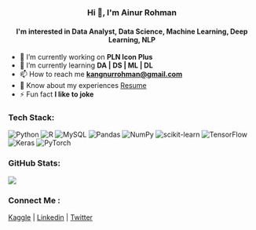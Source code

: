 <h3 align="center">Hi 👋, I'm Ainur Rohman</h3>
<h4 align="center">I'm interested in Data Analyst, Data Science, Machine Learning, Deep Learning, NLP</h4>

- 🔭 I’m currently working on **PLN Icon Plus**
- 🌱 I’m currently learning **DA | DS | ML | DL**
- 📫 How to reach me **kangnurrohman@gmail.com**
- 📄 Know about my experiences [Resume](https://dik.si/ResumeAinurRohman)
- ⚡ Fun fact **I like to joke**



### Tech Stack:
![Python](https://img.shields.io/badge/python-3670A0?style=for-the-badge&logo=python&logoColor=ffdd54) ![R](https://img.shields.io/badge/r-%23276DC3.svg?style=for-the-badge&logo=r&logoColor=white) ![MySQL](https://img.shields.io/badge/mysql-%2300f.svg?style=for-the-badge&logo=mysql&logoColor=white) ![Pandas](https://img.shields.io/badge/pandas-%23150458.svg?style=for-the-badge&logo=pandas&logoColor=white) ![NumPy](https://img.shields.io/badge/numpy-%23013243.svg?style=for-the-badge&logo=numpy&logoColor=white) ![scikit-learn](https://img.shields.io/badge/scikit--learn-%23F7931E.svg?style=for-the-badge&logo=scikit-learn&logoColor=white) ![TensorFlow](https://img.shields.io/badge/TensorFlow-%23FF6F00.svg?style=for-the-badge&logo=TensorFlow&logoColor=white) ![Keras](https://img.shields.io/badge/Keras-%23D00000.svg?style=for-the-badge&logo=Keras&logoColor=white) ![PyTorch](https://img.shields.io/badge/PyTorch-%23EE4C2C.svg?style=for-the-badge&logo=PyTorch&logoColor=white)

### GitHub Stats:
![](https://github-readme-stats.vercel.app/api/top-langs/?username=kangnurrohman&theme=dark&hide_border=false&include_all_commits=false&count_private=false&layout=compact)

### Connect Me :
[Kaggle](https://www.kaggle.com/ainurrohmanbwx/) | [Linkedin](https://id.linkedin.com/in/kangnurrohman) | [Twitter](https://twitter.com/kangnurrohman)
